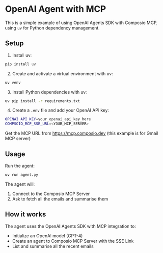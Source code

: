 # OpenAI Agent with MCP

This is a simple example of using OpenAI Agents SDK with Composio MCP, using `uv` for Python dependency management.

## Setup

1. Install uv:
```bash
pip install uv
```

2. Create and activate a virtual environment with uv:
```bash
uv venv
```

3. Install Python dependencies with uv:
```bash
uv pip install -r requirements.txt
```

4. Create a `.env` file and add your OpenAI API key:
```bash
OPENAI_API_KEY=your_openai_api_key_here
COMPSOIO_MCP_SSE_URL=<YOUR_MCP_SERVER>
```

Get the MCP URL from https://mcp.composio.dev (this example is for Gmail MCP server)

## Usage

Run the agent:
```bash
uv run agent.py
```

The agent will:
1. Connect to the Composio MCP Server
2. Ask to fetch all the emails and summarise them

## How it works

The agent uses the OpenAI Agents SDK with MCP integration to:
- Initialize an OpenAI model (GPT-4)
- Create an agent to Composio MCP Server with the SSE Link
- List and summarise all the recent emails